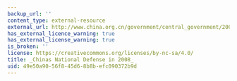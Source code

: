 ```yaml
---
backup_url: ''
content_type: external-resource
external_url: http://www.china.org.cn/government/central_government/2009-01/20/content_17155577.htm
has_external_licence_warning: true
has_external_license_warning: true
is_broken: ''
license: https://creativecommons.org/licenses/by-nc-sa/4.0/
title: _Chinas National Defense in 2008_
uid: 49e50a90-56f8-45d6-8b8b-efc090372b9d
---
```

